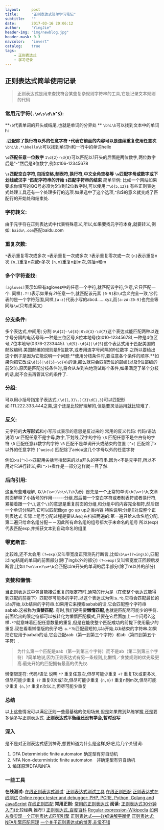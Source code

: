 ```yaml
---
layout:     post
title:      "正则表达式简单学习笔记"
subtitle:   ""
date:       2017-03-16 20:06:12
author:     "YingJie"
header-img: "img/newblog.jpg"
header-mask: 0.3
navcolor:   "invert"
catalog:	true
tags:
    - 正则表达式
    - 学习记录
---
```


## 正则表达式简单使用记录
> 正则表达式是用来查找符合某些复杂规则字符串的工具,它是记录文本规则的代码


### 常用元字符(`.\w\s\d\b^$`):
**`\b`代表单词的开头或结尾,也就是单词的分界处 **
`\bhi\b`可以找到文本中的单词hi

**`.`匹配除了换行符以外的任意字符**
**`*`代表它前面的内容可以是连续重复使用任意次**
``\bhi\b.*\bhello\b``可以找到单词hi和一行中的单词hello

**`\d`匹配任意一位数字**
`1\d{2}-\d{8}`可以匹配以1开头的后面是两位数字,两位数字后是"-"然后是8位数字,例如:106-12345678

**`\s`匹配空白字符,包括空格,制表符,换行符,中文全角空格等**
**`\w`匹配字母或数字或下划线或汉字**
**`^`匹配字符串的开始**
**`$`匹配字符串的结束**
简单举例:
比如一个网站如果要求你填写的QQ号必须为5位到12位数字时,可以使用:`^\d{5,12}$`
有些正则表达式处理工具还有一个处理多行的选项.如果选中了这个选项,^和$的意义就变成了匹配行的开始处和结束处.

### 字符转义:
由于元字符在正则表达式中代表特殊意义,所以,如果要找元字符本身,就要转义,例如:
`baidu\.com`匹配baidu.com

### 重复次数:
`*`表示重复零次或多次
`+`表示重复一次或多次
`?`表示重复零次或一次
`{n}`表示重复n次
`{n,}`重复n次或n多次
`{n,m}`重复n到m次,包括n和m

### 多个字符查找:
`[agloves]`表示如果有agloves中的任意一个字符,就匹配该字符,注意,它只匹配一个.
同样`[.?!]`表示如果有.?!任意一个,就匹配该元素
`[0-9]`和`\d`含义完全一致,它代表的是一个字符范围,同样,`[a-z]`代表小写的abcd……xyz,而`[a-zA-Z0-9]`也完全等同与`\w`(只考虑英文)

### 分支条件:
多个表达式,中间用`|`分割
`0\d{2}-\d{8}|0\d{3}-\d{7}`这个表达式能匹配两种以连字号分隔的电话号码:一种是三位区号,8位本地号(如010-12345678),一种是4位区号,7位本地号(0376-2233445).
`\d{5}-\d{4}|\d{5}`这个表达式用于匹配美国的邮政编码.美国邮编的规则是5位数字,或者用连字号间隔的9位数字.之所以要给出这个例子是因为它能说明一个问题:**使用分枝条件时,要注意各个条件的顺序.**如果你把它改成`\d{5}|\d{5}-\d{4}`的话,那么就只会匹配5位的邮编(以及9位邮编的前5位).原因是匹配分枝条件时,将会从左到右地测试每个条件,如果满足了某个分枝的话,就不会去再管其它的条件了.

### 分组:
可以用小括号指定子表达式,`(\d{1,3}\.){3}\d{1,3}`可以匹配形如:111.222.333.444之类,这个还是比较好理解的,但是要灵活运用就比较难了.

### 反义:
元字符的**大写形式**和小写形式表示的意思是反过来的
常用的反义代码:
代码/语法	说明
`\W`	匹配任意不是字母,数字,下划线,汉字的字符
`\S`	匹配任意不是空白符的字符
`\D`	匹配任意非数字的字符
`\B`	匹配不是单词开头或结束的位置
`[^x]`	匹配除了x以外的任意字符
`[^aeiou]`	匹配除了aeiou这几个字母以外的任意字符

例如:`<a[^>]+>`匹配用尖括号括起来的以a开头的字符串.因为<不是元字符,所以不用对它进行转义,把`[^>]+`看作是一部分这样就一目了然.

### 后向引用:
这里有些难理解,
以`\b(\w+)\b\s\1\b`为例:
首先是一个正常的单词`\b(\w+)\b`,文章前面解释了小括号的作用------分组,然后接一个空白字符或者制表符或者换行符,紧接着跟一个`\1`,这个`\1`的意思是重复前面的分组,和分组中的内容完全相符,然后跟一个单词分隔符.它可以匹配像go go up up之类内容
特殊说明:分组0对应整个正则表达式
实际上组号分配过程是要从左向右扫描两遍的:第一遍只给未命名组分配,第二遍只给命名组分配－－因此所有命名组的组号都大于未命名的组号
所以(exp)代表匹配exp,并捕获文本到自动命名的组里

### 零宽断言:
比较难,还不太会用
`(?=exp)`又叫零宽度正预测先行断言,比如`\b\w+(?=ing\b)`,匹配以ing结尾的单词的前面部分(除了ing以外的部分)
`(?<=exp)`又叫零宽度正回顾后发断言,比如`(?<=\bre)\w+\b`会匹配以re开头的单词的后半部分(除了re以外的部分)

### 贪婪和懒惰:
当正则表达式中包含能接受重复的限定符时,通常的行为是（在使整个表达式能得到匹配的前提下）匹配尽可能多的字符.以这个表达式为例:`a.*b`,它将会匹配最长的以a开始,以b结束的字符串.如果用它来搜索aabab的话,它会匹配整个字符串aabab.这被称为**贪婪匹配**.
有时,我们更需要**懒惰匹配**,也就是匹配尽可能少的字符.前面给出的限定符都可以被转化为懒惰匹配模式,只要在它后面加上一个问号?.这样`.*?`就意味着匹配任意数量的重复,但是在能使整个匹配成功的前提下使用最少的重复.现在看看懒惰版的例子吧:
`a.*?b`匹配最短的,以a开始,以b结束的字符串.如果把它应用于aabab的话,它会匹配aab（第一到第三个字符）和ab（第四到第五个字符）.
>为什么第一个匹配是aab（第一到第三个字符）而不是ab（第二到第三个字符）?简单地说,因为正则表达式有另一条规则,比懒惰／贪婪规则的优先级更高:最先开始的匹配拥有最高的优先权.

懒惰限定符:
代码/语法	说明
`*?`	重复任意次,但尽可能少重复
`+?`	重复1次或更多次,但尽可能少重复
`??`	重复0次或1次,但尽可能少重复
`{n,m}?`	重复n到m次,但尽可能少重复
`{n,}?`	重复n次以上,但尽可能少重复

### 总结
以上这些情况可以满足正则一些最基础的使用场景,但是如果做到熟练掌握,还是要多读多写正则表达式.
**正则表达式平衡组还没有学会,暂时没写**

### 深入
是不是对正则表达式感到神奇,想要知道为什么是这样,好吧,给几个关键词:
1. DFA Deterministic finite automaton 确定型有穷自动机
2. NFA Non-deterministic finite automaton　非确定型有穷自动机
3. 编译原理DFA和NFA

### 一些工具

**在线测试:**
[在线正则表达式测试](http://tool.oschina.net/regex/ "在线正则表达式测试")`
[正则表达式测试工具](http://tool.lu/regex/ "正则表达式测试工具") 
[在线正则匹配](http://tool.chinaz.com/regex/ "在线正则匹配") 
[正则表达式在线测试](http://www.sojson.com/regex/ "正则表达式在线测试") 
[ Online regex tester and debugger: PHP, PCRE, Python, Golang and JavaScript](https://regex101.com/ " Online regex tester and debugger: PHP, PCRE, Python, Golang and JavaScript") 
[在线正则匹配](http://www.bejson.com/othertools/regex/ "在线正则匹配") 
**常用正则:**
[常用的正则表达式](http://deerchao.net/tutorials/regex/common.htm "常用的正则表达式") 
**阅读:**
[正则表达式30分钟入门](http://deerchao.net/tutorials/regex/regex.htm "正则表达式30分钟入门")(比较经典,推荐!) 
[正则表达式_百度百科](http://baike.baidu.com/link?url=73em5XC-o2A4v-qscZh5z6Lv8sWaPp3l1T493wYhfRC4m8BxvKVsI6MIvvrvFDMdPqQTkiB-4kAk6xAyVQtQDq72lB6QfrvCRHSIspjigCqFWiI1lPlBH_k75eP04ZCWjb7V5UcLby-T-NImX4D2t_ "正则表达式_百度百科") 
[Regular expression-Wikipedia](https://en.wikipedia.org/wiki/Regular_expression "Regular expression") 
[如何从零实现一个正则表达式匹配引擎](https://www.zhihu.com/question/27434493 "如何从零实现一个正则表达式匹配引擎") 
[正则表达式——详细讲解平衡组](http://blog.csdn.net/zm2714/article/details/7946437 "正则表达式——详细讲解平衡组") 
[正则表达式: NFA引擎匹配原理](http://blog.csdn.net/qinyushuang/article/details/43760451 "正则表达式: NFA引擎匹配原理") 
[一个关于正则表达式的博客,非常不错](http://blog.csdn.net/lxcnn "一个关于正则表达式的博客,非常不错") 
